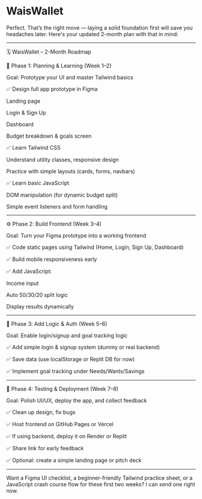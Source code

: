 # WaisWallet

Perfect. That’s the right move — laying a solid foundation first will save you headaches later. Here's your updated 2-month plan with that in mind:


---

🗓️ WaisWallet – 2-Month Roadmap

🔰 Phase 1: Planning & Learning (Week 1–2)

Goal: Prototype your UI and master Tailwind basics

✅ Design full app prototype in Figma

Landing page

Login & Sign Up

Dashboard

Budget breakdown & goals screen


✅ Learn Tailwind CSS

Understand utility classes, responsive design

Practice with simple layouts (cards, forms, navbars)


✅ Learn basic JavaScript

DOM manipulation (for dynamic budget split)

Simple event listeners and form handling




---

⚙️ Phase 2: Build Frontend (Week 3–4)

Goal: Turn your Figma prototype into a working frontend

✅ Code static pages using Tailwind (Home, Login, Sign Up, Dashboard)

✅ Build mobile responsiveness early

✅ Add JavaScript:

Income input

Auto 50/30/20 split logic

Display results dynamically




---

🔐 Phase 3: Add Logic & Auth (Week 5–6)

Goal: Enable login/signup and goal tracking logic

✅ Add simple login & signup system (dummy or real backend)

✅ Save data (use localStorage or Replit DB for now)

✅ Implement goal tracking under Needs/Wants/Savings



---

🚀 Phase 4: Testing & Deployment (Week 7–8)

Goal: Polish UI/UX, deploy the app, and collect feedback

✅ Clean up design, fix bugs

✅ Host frontend on GitHub Pages or Vercel

✅ If using backend, deploy it on Render or Replit

✅ Share link for early feedback

✅ Optional: create a simple landing page or pitch deck



---

Want a Figma UI checklist, a beginner-friendly Tailwind practice sheet, or a JavaScript crash course flow for these first two weeks? I can send one right now.

